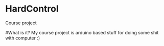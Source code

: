 # HardControl
Course project

#What is it?
My course project is arduino based stuff for doing some shit with computer :)
